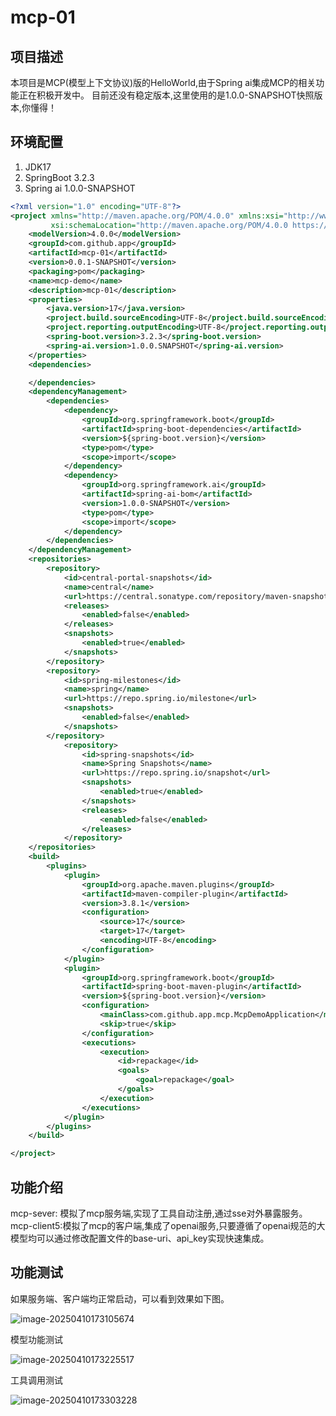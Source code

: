 # mcp-01
## 项目描述
本项目是MCP(模型上下文协议)版的HelloWorld,由于Spring ai集成MCP的相关功能正在积极开发中。
目前还没有稳定版本,这里使用的是1.0.0-SNAPSHOT快照版本,你懂得！

## 环境配置
1. JDK17
2. SpringBoot 3.2.3
3. Spring ai 1.0.0-SNAPSHOT

```xml
<?xml version="1.0" encoding="UTF-8"?>
<project xmlns="http://maven.apache.org/POM/4.0.0" xmlns:xsi="http://www.w3.org/2001/XMLSchema-instance"
         xsi:schemaLocation="http://maven.apache.org/POM/4.0.0 https://maven.apache.org/xsd/maven-4.0.0.xsd">
    <modelVersion>4.0.0</modelVersion>
    <groupId>com.github.app</groupId>
    <artifactId>mcp-01</artifactId>
    <version>0.0.1-SNAPSHOT</version>
    <packaging>pom</packaging>
    <name>mcp-demo</name>
    <description>mcp-01</description>
    <properties>
        <java.version>17</java.version>
        <project.build.sourceEncoding>UTF-8</project.build.sourceEncoding>
        <project.reporting.outputEncoding>UTF-8</project.reporting.outputEncoding>
        <spring-boot.version>3.2.3</spring-boot.version>
        <spring-ai.version>1.0.0.SNAPSHOT</spring-ai.version>
    </properties>
    <dependencies>

    </dependencies>
    <dependencyManagement>
        <dependencies>
            <dependency>
                <groupId>org.springframework.boot</groupId>
                <artifactId>spring-boot-dependencies</artifactId>
                <version>${spring-boot.version}</version>
                <type>pom</type>
                <scope>import</scope>
            </dependency>
            <dependency>
                <groupId>org.springframework.ai</groupId>
                <artifactId>spring-ai-bom</artifactId>
                <version>1.0.0-SNAPSHOT</version>
                <type>pom</type>
                <scope>import</scope>
            </dependency>
        </dependencies>
    </dependencyManagement>
    <repositories>
        <repository>
            <id>central-portal-snapshots</id>
            <name>central</name>
            <url>https://central.sonatype.com/repository/maven-snapshots</url>
            <releases>
                <enabled>false</enabled>
            </releases>
            <snapshots>
                <enabled>true</enabled>
            </snapshots>
        </repository>
        <repository>
            <id>spring-milestones</id>
            <name>spring</name>
            <url>https://repo.spring.io/milestone</url>
            <snapshots>
                <enabled>false</enabled>
            </snapshots>
        </repository>
            <repository>
                <id>spring-snapshots</id>
                <name>Spring Snapshots</name>
                <url>https://repo.spring.io/snapshot</url>
                <snapshots>
                    <enabled>true</enabled>
                </snapshots>
                <releases>
                    <enabled>false</enabled>
                </releases>
            </repository>
    </repositories>
    <build>
        <plugins>
            <plugin>
                <groupId>org.apache.maven.plugins</groupId>
                <artifactId>maven-compiler-plugin</artifactId>
                <version>3.8.1</version>
                <configuration>
                    <source>17</source>
                    <target>17</target>
                    <encoding>UTF-8</encoding>
                </configuration>
            </plugin>
            <plugin>
                <groupId>org.springframework.boot</groupId>
                <artifactId>spring-boot-maven-plugin</artifactId>
                <version>${spring-boot.version}</version>
                <configuration>
                    <mainClass>com.github.app.mcp.McpDemoApplication</mainClass>
                    <skip>true</skip>
                </configuration>
                <executions>
                    <execution>
                        <id>repackage</id>
                        <goals>
                            <goal>repackage</goal>
                        </goals>
                    </execution>
                </executions>
            </plugin>
        </plugins>
    </build>

</project>

```
## 功能介绍
mcp-sever: 模拟了mcp服务端,实现了工具自动注册,通过sse对外暴露服务。
mcp-client5:模拟了mcp的客户端,集成了openai服务,只要遵循了openai规范的大模型均可以通过修改配置文件的base-uri、api_key实现快速集成。

## 功能测试

如果服务端、客户端均正常启动，可以看到效果如下图。

![image-20250410173105674](C:\Users\13439\AppData\Roaming\Typora\typora-user-images\image-20250410173105674.png)

模型功能测试

![image-20250410173225517](C:\Users\13439\AppData\Roaming\Typora\typora-user-images\image-20250410173225517.png)

工具调用测试

![image-20250410173303228](C:\Users\13439\AppData\Roaming\Typora\typora-user-images\image-20250410173303228.png)